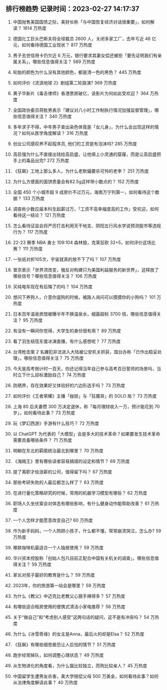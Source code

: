 
## 排行榜趋势 记录时间：2023-02-27 14:17:37
  
  1. 中国抛售美国国债之际，美财长称「与中国恢复经济对话很重要」，如何解读？ 1614 万热度
    
  2. 德国化工巨头巴斯夫将全球裁员 2600 人，关闭多家工厂，去年亏近 46 亿元，如何看待德国工业现状？ 817 万热度
    
  3. 男子去世信用卡仍欠近 6 万元，银行要求其妻女偿还被拒「要先证明我们有亲属关系」，哪些信息值得关注？ 589 万热度
    
  4. 轮胎的颜色为什么没有其他颜色，都是清一色的黑色？ 445 万热度
    
  5. 如何评价《流浪地球 2》剧组第二轮路演? 369 万热度
    
  6. 黄子华新片《毒舌律师》香港票房破亿，该影片为何如此受欢迎？ 364 万热度
    
  7. 全国政协委员蒋胜男表示「建议对八小时工作制执行情况加强监督管理」，哪些信息值得关注？ 340 万热度
    
  8. 多年求子不得，中年男子查出染色体竟是「女儿身」，为什么会出现这样的情况？如何从医学角度解读？ 316 万热度
    
  9. 创业公司感叹养不起程序员, 他们的工资是有泡沫吗? 285 万热度
    
  10. 高启强为什么不直接出钱给高启盛，让他填上小灵通的窟窿，而是让高启盛把手上的毒品出完? 272 万热度
    
  11. 《狂飙》工地上那么多人，为什么老默偏要杀可怜的老李？ 251 万热度
    
  12. 为什么方便面的面饼质量会有82.5g这样带小数点的？ 152 万热度
    
  13. 全国 450 个小城市超 9 成房价不过万元，海南万宁列第一，如何看待这个数据？ 133 万热度
    
  14. 调查称少数应届本科生起薪过万，「工资不高幸福度高的工作」受欢迎，如何看待这一结论？ 121 万热度
    
  15. 怎么看待证监会将严厉打击利用天干地支、阴阳五行风水学说预测股市等违规行为？ 117 万热度
    
  16. 22-23 赛季 NBA 勇士 109:104 森林狼，克莱狂砍 32+5，如何评价这场比赛？ 111 万热度
    
  17. 一张纸对折105次，宇宙就真的放不下了吗？ 107 万热度
    
  18. 普京表示「世界须改变，俄反对构建只为美国利益服务的新世界」，这释放了哪些信号？哪些信息值得关注？ 106 万热度
    
  19. 买纯电车现在有后悔了的吗？ 104 万热度
    
  20. 想问下养狗人，介意你遛狗的时候，被路人询问可以摸摸你的小狗吗？ 101 万热度
    
  21. 日本百年温泉旅馆被曝半年不换温泉水，细菌超标 3700 倍，哪些信息值得关注？ 95 万热度
    
  22. 有没有一瞬间你觉得，大学生的身份很有用？ 89 万热度
    
  23. 看了羽生结弦东蛋冰演直播，有什么感想呢？ 77 万热度
    
  24. 台湾枪击案 2 名嫌犯非法进入大陆被公安机关抓获，国台办称「已作出稳妥处理」，哪些信息值得关注？ 75 万热度
    
  25. 今天是高考倒计时一百天，你还记得当年自己参与高考百日誓师的场景吗，当时立下什么目标激励自己？ 74 万热度
    
  26. 防晒界，存在效果好又体验好的六边形选手吗？ 73 万热度
    
  27. 如何评价《王者荣耀》主播「枷锁」与「狂魔哥」的 SOLO 局？ 73 万热度
    
  28. 上海 80 后夫妻攒 300 万决定退休，称「每月理财收入一万，预计能花到 70 岁」，如何看待此事？ 73 万热度
    
  29. 玩《梦幻西游》手游有什么技巧？ 72 万热度
    
  30. 以 ChatGPT 为代表的「大模型」会是多大的技术革命？如果要发生技术革命需要具备哪些条件？ 71 万热度
    
  31. 明朝在东北的羁縻统治最北到哪里？ 70 万热度
    
  32. 《海贼王》里有哪些读者容易搞错的设定和情节？ 69 万热度
    
  33. 提了离职才给涨薪的公司，值得留下吗？ 67 万热度
    
  34. 那些考研失败的人最后都怎么样了？ 63 万热度
    
  35. 在进行量化策略研究的时候，常用的机器学习模型有哪些？ 62 万热度
    
  36. 职场人久坐伏案会对体态有哪些影响，有什么健身动作能帮助改善？ 61 万热度
    
  37. 一个人怎样才能愿意改变自己? 60 万热度
    
  38. 作为新手妈妈，一个人照顾小孩子，什么都不懂，常常崩溃哭泣，怎么办? 59 万热度
    
  39. 哪款咖啡机最适合一个人独居使用？ 59 万热度
    
  40. 华兴资本控股称「创始人包凡目前正配合中国有关机关的调查」，哪些信息值得关注？ 59 万热度
    
  41. 家长对孩子最好的教育是什么？ 59 万热度
    
  42. 2023年，你的旅游第一站会是哪里？ 59 万热度
    
  43. 为什么《教父》中迈克比老教父心狠手辣得多？ 57 万热度
    
  44. 有哪些适合租房使用的便携式清洁小家电推荐？ 56 万热度
    
  45. 关于“做自己”和“考虑别人感受”这两句话的疑问，这不是有冲突吗？ 54 万热度
    
  46. 为什么《冰雪奇缘》的女主是Anna，最后火的却是Elsa？ 52 万热度
    
  47. 《狂飙》有哪些细思极恐让人后怕的情节？ 51 万热度
    
  48. 跑步经常掉队，如何调整心理状态？ 49 万热度
    
  49. 从生物进化的角度看，为什么猫比较独立，而狗比较亲人？ 45 万热度
    
  50. 中国留学生遭男友杀害，美大学赔偿父母 500 万美金，如何看待此事？如何从法律角度解读此事？ 40 万热度
    